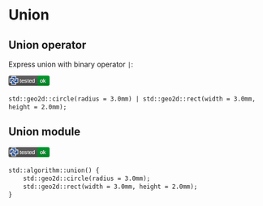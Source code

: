 # Union

## Union operator

Express union with binary operator `|`:

![test](.test/union_operator.png)

```µcad,union_operator
std::geo2d::circle(radius = 3.0mm) | std::geo2d::rect(width = 3.0mm, height = 2.0mm);
```

## Union module

![test](.test/union_module.png)

```µcad,union_module
std::algorithm::union() {
    std::geo2d::circle(radius = 3.0mm);
    std::geo2d::rect(width = 3.0mm, height = 2.0mm);
}
```
